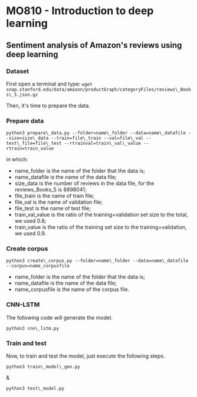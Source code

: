 # MO810 - Introduction to deep learning

## Sentiment analysis of Amazon's reviews using deep learning

### Dataset

First open a terminal and type:
```wget snap.stanford.edu/data/amazon/productGraph/categoryFiles/reviews\_Books\_5.json.gz```

Then, it's time to prepare the data.

### Prepare data

```python3 prepare\_data.py --folder=name\_folder --data=name\_datafile --size=size\_data --train=file\_train --val=file\_val --test\_file=file\_test --rtrainval=train\_val\_value --rtrain=train_value```

in which: 
- name_folder is the name of the folder that the data is;
- name_datafile is the name of the data file;
- size\_data is the number of reviews in the data file, for the reviews\_Books_5 is 8898041;
- file_train is the name of train file;
- file_val is the name of validation file;
- file_test is the name of test file;
- train\_val_value is the ratio of the training+validation set size to the total, we used 0.8;
- train_value is the ratio of the training set size to the training+validation, we used 0.9.

### Create corpus

```python3 create\_corpus.py --folder=name\_folder --data=name\_datafile --corpus=name_corpusfile```

- name_folder is the name of the folder that the data is;
- name_datafile is the name of the data file;
- name_corpusfile is the name of the corpus file.

### CNN-LSTM

The following code will generate the model.

```python3 cnn\_lstm.py```

### Train and test

Now, to train and test the model, just execute the following steps.

```python3 train\_model\_gen.py```

&

```python3 test\_model.py```



